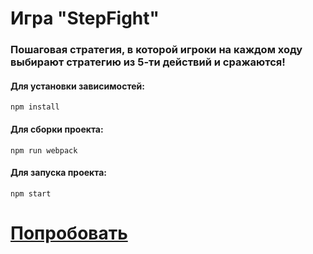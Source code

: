 # Игра "StepFight"

### Пошаговая стратегия, в которой игроки на каждом ходу выбирают стратегию из 5-ти действий и сражаются!

#### Для установки зависимостей:
 `npm install`
#### Для сборки проекта:
 `npm run webpack`
#### Для запуска проекта:
 `npm start`

# [Попробовать](stepfighting.herokuapp.com)
